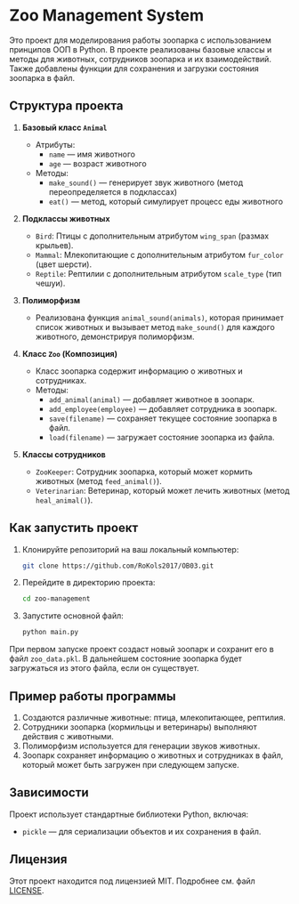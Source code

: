 # Zoo Management System

Это проект для моделирования работы зоопарка с использованием принципов ООП в Python. В проекте реализованы базовые классы и методы для животных, сотрудников зоопарка и их взаимодействий. Также добавлены функции для сохранения и загрузки состояния зоопарка в файл.

## Структура проекта

1. **Базовый класс `Animal`**
    - Атрибуты:
        - `name` — имя животного
        - `age` — возраст животного
    - Методы:
        - `make_sound()` — генерирует звук животного (метод переопределяется в подклассах)
        - `eat()` — метод, который симулирует процесс еды животного

2. **Подклассы животных**
    - `Bird`: Птицы с дополнительным атрибутом `wing_span` (размах крыльев).
    - `Mammal`: Млекопитающие с дополнительным атрибутом `fur_color` (цвет шерсти).
    - `Reptile`: Рептилии с дополнительным атрибутом `scale_type` (тип чешуи).

3. **Полиморфизм**
    - Реализована функция `animal_sound(animals)`, которая принимает список животных и вызывает метод `make_sound()` для каждого животного, демонстрируя полиморфизм.

4. **Класс `Zoo` (Композиция)**
    - Класс зоопарка содержит информацию о животных и сотрудниках.
    - Методы:
        - `add_animal(animal)` — добавляет животное в зоопарк.
        - `add_employee(employee)` — добавляет сотрудника в зоопарк.
        - `save(filename)` — сохраняет текущее состояние зоопарка в файл.
        - `load(filename)` — загружает состояние зоопарка из файла.

5. **Классы сотрудников**
    - `ZooKeeper`: Сотрудник зоопарка, который может кормить животных (метод `feed_animal()`).
    - `Veterinarian`: Ветеринар, который может лечить животных (метод `heal_animal()`).

## Как запустить проект

1. Клонируйте репозиторий на ваш локальный компьютер:
    ```bash
    git clone https://github.com/RoKols2017/OB03.git
    ```

2. Перейдите в директорию проекта:
    ```bash
    cd zoo-management
    ```

3. Запустите основной файл:
    ```bash
    python main.py
    ```

При первом запуске проект создаст новый зоопарк и сохранит его в файл `zoo_data.pkl`. В дальнейшем состояние зоопарка будет загружаться из этого файла, если он существует.

## Пример работы программы

1. Создаются различные животные: птица, млекопитающее, рептилия.
2. Сотрудники зоопарка (кормильцы и ветеринары) выполняют действия с животными.
3. Полиморфизм используется для генерации звуков животных.
4. Зоопарк сохраняет информацию о животных и сотрудниках в файл, который может быть загружен при следующем запуске.

## Зависимости

Проект использует стандартные библиотеки Python, включая:
- `pickle` — для сериализации объектов и их сохранения в файл.

## Лицензия

Этот проект находится под лицензией MIT. Подробнее см. файл [LICENSE](LICENSE).
